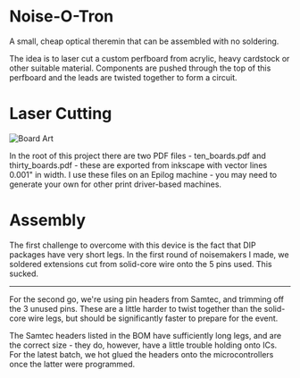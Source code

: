 Noise-O-Tron
==========

A small, cheap optical theremin that can be assembled with no soldering.

The idea is to laser cut a custom perfboard from acrylic, heavy cardstock or other suitable material.
Components are pushed through the top of this perfboard and the leads are twisted together to form a circuit.

Laser Cutting
=========

![Board Art](https://raw.githubusercontent.com/loansindi/ps1_noise/master/laser_cut_board.png)

In the root of this project there are two PDF files - ten_boards.pdf and thirty_boards.pdf - these are exported from inkscape with vector lines 0.001" in width. I use these files on an Epilog machine - you may need to generate your own for other print driver-based machines.


Assembly
=========

The first challenge to overcome with this device is the fact that DIP packages have very short legs. In the first round of noisemakers I made, we soldered extensions cut from solid-core wire onto the 5 pins used. This sucked.

---

For the second go, we're using pin headers from Samtec, and trimming off the 3 unused pins. These are a little harder to twist together than the solid-core wire legs, but should be significantly faster to prepare for the event.

The Samtec headers listed in the BOM have sufficiently long legs, and are the correct size - they do, however, have a little trouble holding onto ICs. For the latest batch, we hot glued the headers onto the microcontrollers once the latter were programmed.
